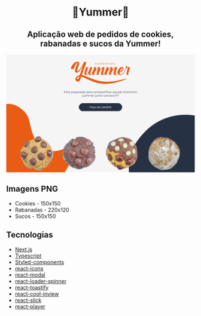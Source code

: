<div align="center">
  <h1>🧡Yummer🧡</h1>
  <h2>Aplicação web de pedidos de cookies, rabanadas e sucos da Yummer!</h2>
  <img src=".github/yummer-cover.png" />

</div>

## Imagens PNG

- Cookies - 150x150
- Rabanadas - 220x120
- Sucos - 150x150

## Tecnologias

- [Next.js][next]
- [Typescript][typescript]
- [Styled-components][styled]
- [react-icons][react_icons]
- [react-modal][react_modal]
- [react-loader-spinner][react_loader]
- [react-toastify][react_toastify]
- [react-cool-inview][react_cool_inview]
- [react-slick][react_slick]
- [react-player][react_player]

[next]: https://nextjs.org
[typescript]: https://www.typescriptlang.org
[styled]: https://styled-components.com
[react_icons]: https://react-icons.github.io/react-icons
[react_modal]: https://www.npmjs.com/package/react-modal
[react_loader]: https://www.npmjs.com/package/react-loader-spinner
[react_toastify]: https://fkhadra.github.io/react-toastify/introduction
[react_cool_inview]: https://github.com/wellyshen/react-cool-inview
[react_slick]: https://www.npmjs.com/package/react-slick
[react_player]: https://www.npmjs.com/package/react-player
